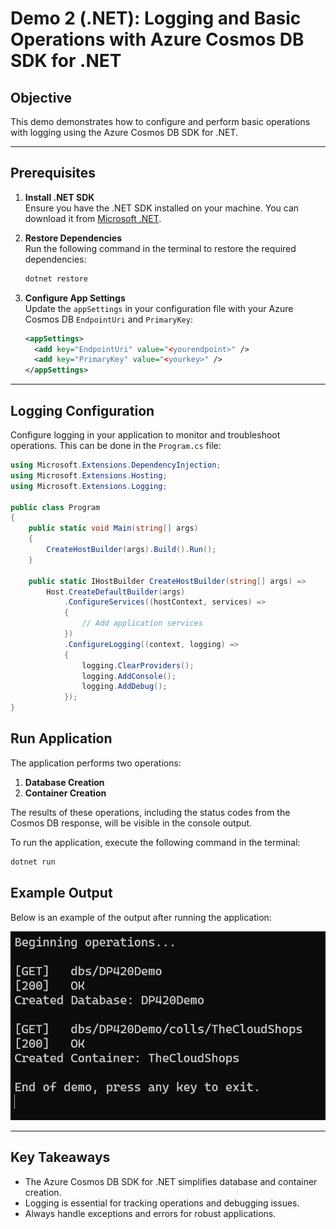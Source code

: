 # Demo 2 (.NET): Logging and Basic Operations with Azure Cosmos DB SDK for .NET

## Objective
This demo demonstrates how to configure and perform basic operations with logging using the Azure Cosmos DB SDK for .NET.

---

## Prerequisites

1. **Install .NET SDK**  
   Ensure you have the .NET SDK installed on your machine. You can download it from [Microsoft .NET](https://dotnet.microsoft.com/).

2. **Restore Dependencies**  
   Run the following command in the terminal to restore the required dependencies:
   ```bash
   dotnet restore
   ```

3. **Configure App Settings**  
   Update the `appSettings` in your configuration file with your Azure Cosmos DB `EndpointUri` and `PrimaryKey`:
   ```xml
   <appSettings>
     <add key="EndpointUri" value="<yourendpoint>" />
     <add key="PrimaryKey" value="<yourkey>" />
   </appSettings>
   ```

---

## Logging Configuration

Configure logging in your application to monitor and troubleshoot operations. This can be done in the `Program.cs` file:
```csharp
using Microsoft.Extensions.DependencyInjection;
using Microsoft.Extensions.Hosting;
using Microsoft.Extensions.Logging;

public class Program
{
    public static void Main(string[] args)
    {
        CreateHostBuilder(args).Build().Run();
    }

    public static IHostBuilder CreateHostBuilder(string[] args) =>
        Host.CreateDefaultBuilder(args)
            .ConfigureServices((hostContext, services) =>
            {
                // Add application services
            })
            .ConfigureLogging((context, logging) =>
            {
                logging.ClearProviders();
                logging.AddConsole();
                logging.AddDebug();
            });
}
```

## Run Application

The application performs two operations:  
1. **Database Creation**  
2. **Container Creation**  

The results of these operations, including the status codes from the Cosmos DB response, will be visible in the console output.

To run the application, execute the following command in the terminal:

```bash
dotnet run
```

## Example Output

Below is an example of the output after running the application:

![Execution Result](creation.png)

---

## Key Takeaways

- The Azure Cosmos DB SDK for .NET simplifies database and container creation.
- Logging is essential for tracking operations and debugging issues.
- Always handle exceptions and errors for robust applications.
